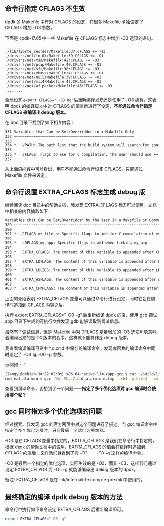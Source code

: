## 命令行指定 CFLAGS 不生效
dpdk 的 Makefile 中有对 CFLAGS 的设定，在很多 Makefile 单独设定了 CFLAGS 增加 -O3 参数。

下面是 dpdk-17.05 中一些 Makefile 在 CFLAGS 标志中增加 -O3 选项的语句。

```
.......
./lib/librte_reorder/Makefile:37:CFLAGS += -O3
./drivers/net/fm10k/Makefile:39:CFLAGS += -O3
./drivers/net/tap/Makefile:42:CFLAGS += -O3
./drivers/net/pcap/Makefile:40:CFLAGS += -O3
./drivers/net/sfc/Makefile:38:CFLAGS += -O3
./drivers/net/vhost/Makefile:41:CFLAGS += -O3
./drivers/net/null/Makefile:39:CFLAGS += -O3
./drivers/net/mlx4/Makefile:47:CFLAGS += -O3
./drivers/net/af_packet/Makefile:45:CFLAGS += -O3
........
```
全局设定 ```export CFLAGS=" -O0 0g"```后重新编译发现还是使用了 -O3 编译，这表明 dpdk 的编译脚本中对 CFLAGS 的值重新进行了设定，**不能通过命令行指定 CFLAGS 来编译出 debug 版本。**

在 doc 目录下找到了如下相关内容：
```rst
331 Variables that Can be Set/Overridden in a Makefile Only
332 ~~~~~~~~~~~~~~~~~~~~~~~~~~~~~~~~~~~~~~~~~~~~~~~~~~~~~~~
333 
334 *   VPATH: The path list that the build system will search for sources. By default, RTE_SRCDIR will be included in VPATH.
335 
336 *   CFLAGS: Flags to use for C compilation. The user should use +=  to append data in this variable.
337 
```
从上面的内容中可以看出，用户不能通过命令行设定 CFLAGS，只能通过 Makefile 文件来设定。

## 命令行设置 EXTRA_CFLAGS 标志生成 debug 版
继续阅读 doc 目录中的帮助文档，我发现 EXTRA_CFLAGS 标志可以使用。文档中相关的内容摘取如下：

```rst
Variables that Can be Set/Overridden by the User in a Makefile or Command Line
389 ~~~~~~~~~~~~~~~~~~~~~~~~~~~~~~~~~~~~~~~~~~~~~~~~~~~~~~~~~~~~~~~~~~~~~~~~~~~~~~
390 
391 *   CFLAGS_my_file.o: Specific flags to add for C compilation of my_file.c.
392 
393 *   LDFLAGS_my_app: Specific flags to add when linking my_app.
394     
395 *   EXTRA_CFLAGS: The content of this variable is appended after CFLAGS when compiling.
396 
397 *   EXTRA_LDFLAGS: The content of this variable is appended after LDFLAGS when linking.
398 
399 *   EXTRA_LDLIBS: The content of this variable is appended after LDLIBS when linking.
400 
401 *   EXTRA_ASFLAGS: The content of this variable is appended after ASFLAGS when assembling.
402 
403 *   EXTRA_CPPFLAGS: The content of this variable is appended after CPPFLAGS when using a C preprocessor on assembly files.
```

上面的介绍表明 EXTRA_CFLAGS 变量可以通过命令行进行设定，同时它会在编译时追加到 CFLAGS 内容之后。

执行 export EXTRA_CFLAGS="-O0 -g" 后重新编译 dpdk 的库，使用 gdb 调试 app 目录下生成的可执行文件发现 gdb 能够读取到调试信息。

虽然有了调试信息，但是 Makefile 中对 CFLAGS 变量增加的 -O3 选项可能意味着编译出来的是 O3 版本的程序，这样就不能算作是 debug 版本。

我查看编译编译目录中 *.o.cmd 中保存的编译命令，发现库函数的编译命令中同时设定了 -O3 与 -O0 -g 参数。

示例如下：

```bash
[longyu@debian-10:22:02:09] x86_64-native-linuxapp-gcc $ cat ./build/lib/librte_eal/linuxapp/eal/.eal_alarm.o.cmd 
cmd_eal_alarm.o = gcc -Wp,-MD,./.eal_alarm.o.d.tmp  -m64 -pthread  -march=native -DRTE_MACHINE_CPUFLAG_SSE -DRTE_MACHINE_CPUFLAG_SSE2 -DRTE_MACHINE_CPUFLAG_SSE3 -DRTE_MACHINE_CPUFLAG_SSSE3 -DRTE_MACHINE_CPUFLAG_SSE4_1 -DRTE_MACHINE_CPUFLAG_SSE4_2 -DRTE_MACHINE_CPUFLAG_AES -DRTE_MACHINE_CPUFLAG_PCLMULQDQ -DRTE_MACHINE_CPUFLAG_AVX -DRTE_MACHINE_CPUFLAG_RDRAND -DRTE_MACHINE_CPUFLAG_FSGSBASE -DRTE_MACHINE_CPUFLAG_F16C -DRTE_MACHINE_CPUFLAG_AVX2  -I/home/longyu/Downloads/dpdk-stable-17.02.1/x86_64-native-linuxapp-gcc/include -include /home/longyu/Downloads/dpdk-stable-17.02.1/x86_64-native-linuxapp-gcc/include/rte_config.h -I/home/longyu/Downloads/dpdk-stable-17.02.1/lib/librte_eal/linuxapp/eal/include -I/home/longyu/Downloads/dpdk-stable-17.02.1/lib/librte_eal/common -I/home/longyu/Downloads/dpdk-stable-17.02.1/lib/librte_eal/common/include -W -Wall -Wstrict-prototypes -Wmissing-prototypes -Wmissing-declarations -Wold-style-definition -Wpointer-arith -Wcast-align -Wnested-externs -Wcast-qual -Wformat-nonliteral -Wformat-security -Wundef -Wwrite-strings -O3  -O0 -g  -o eal_alarm.o -c /home/longyu/Downloads/dpdk-stable-17.02.1/lib/librte_eal/linuxapp/eal/eal_alarm.c  
```

查看到编译命令，我想到了一个问题——**指定了多个优化选项时 gcc 编译时会使用哪个呢？**

## gcc 同时指定多个优化选项的问题
经过搜索，我发现 gcc 的官方网页中对这个问题进行了描述。当 gcc 编译命令中指定了多个优化选项时，只有最后一个优化选项生效。

-O3 是在 CFLAGS 变量中指定的，EXTRA_CFLAGS 是我们在命令行中指定的，根据 dpdk 的帮助文档中的说明，EXTRA_CFLAGS 的值会在编译时追加到 CFLAGS 的值后，这样我们就看到了有 -O3 ..... -O0 -g 这样的编译命令。

-O0 是最后一个指定的优化选项，实际生效的是 -O0，而非 -O3，这样我们通过设定 EXTRA_CFLAGS 为 -O0 -g 就能够编译出 debug 版本的 dpdk。

备注: EXTRA_CFLAGS 是在  mk/internal/rte.compile-pre.mk 中使用的。

## 最终确定的编译 dpdk debug 版本的方法
命令行中执行如下命令设定 EXTRA_CFLAGS 后重新编译即可。

```bash
export EXTRA_CFLAGS="-O0 -g"
```




